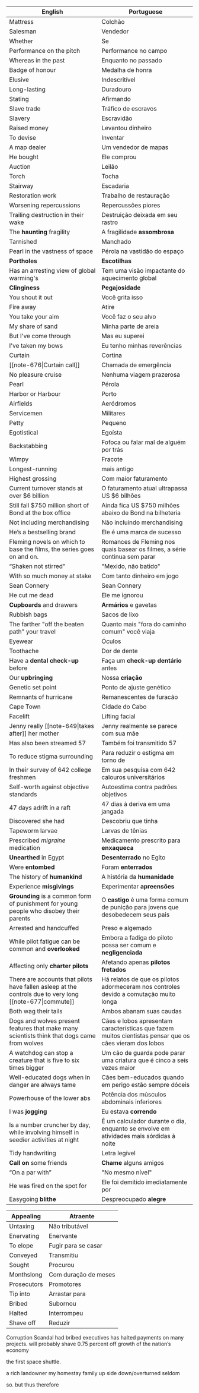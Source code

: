

| English                                                                                                  | Portuguese                                                                                              |
| -------------------------------------------------------------------------------------------------------- | ------------------------------------------------------------------------------------------------------- |
| Mattress                                                                                                 | Colchão                                                                                                 |
| Salesman                                                                                                 | Vendedor                                                                                                |
| Whether                                                                                                  | Se                                                                                                      |
| Performance on the pitch                                                                                 | Performance no campo                                                                                    |
| Whereas in the past                                                                                      | Enquanto no passado                                                                                     |
| Badge of honour                                                                                          | Medalha de honra                                                                                        |
| Elusive                                                                                                  | Indescritível                                                                                           |
| Long-lasting                                                                                             | Duradouro                                                                                               |
| Stating                                                                                                  | Afirmando                                                                                               |
| Slave trade                                                                                              | Tráfico de escravos                                                                                     |
| Slavery                                                                                                  | Escravidão                                                                                              |
| Raised money                                                                                             | Levantou dinheiro                                                                                       |
| To devise                                                                                                | Inventar                                                                                                |
| A map dealer                                                                                             | Um vendedor de mapas                                                                                    |
| He bought                                                                                                | Ele comprou                                                                                             |
| Auction                                                                                                  | Leilão                                                                                                  |
| Torch                                                                                                    | Tocha                                                                                                   |
| Stairway                                                                                                 | Escadaria                                                                                               |
| Restoration work                                                                                         | Trabalho de restauração                                                                                 |
| Worsening repercussions                                                                                  | Repercussões piores                                                                                     |
| Trailing destruction in their wake                                                                       | Destruição deixada em seu rastro                                                                        |
| The **haunting** fragility                                                                               | A fragilidade **assombrosa**                                                                            |
| Tarnished                                                                                                | Manchado                                                                                                |
| Pearl in the vastness of space                                                                           | Pérola na vastidão do espaço                                                                            |
| **Portholes**                                                                                            | **Escotilhas**                                                                                          |
| Has an arresting view of global warming's                                                                | Tem uma visão impactante do aquecimento global                                                          |
| **Clinginess**                                                                                           | **Pegajosidade**                                                                                        |
| You shout it out                                                                                         | Você grita isso                                                                                         |
| Fire away                                                                                                | Atire                                                                                                   |
| You take your aim                                                                                        | Você faz o seu alvo                                                                                     |
| My share of sand                                                                                         | Minha parte de areia                                                                                    |
| But I've come through                                                                                    | Mas eu superei                                                                                          |
| I've taken my bows                                                                                       | Eu tenho minhas reverências                                                                             |
| Curtain                                                                                                  | Cortina                                                                                                 |
| [[note-676\|Curtain call]]                                                                               | Chamada de emergência                                                                                   |
| No pleasure cruise                                                                                       | Nenhuma viagem prazerosa                                                                                |
| Pearl                                                                                                    | Pérola                                                                                                  |
| Harbor or Harbour                                                                                        | Porto                                                                                                   |
| Airfields                                                                                                | Aeródromos                                                                                              |
| Servicemen                                                                                               | Militares                                                                                               |
| Petty                                                                                                    | Pequeno                                                                                                 |
| Egotistical                                                                                              | Egoísta                                                                                                 |
| Backstabbing                                                                                             | Fofoca ou falar mal de alguém por trás                                                                  |
| Wimpy                                                                                                    | Fracote                                                                                                 |
| Longest-running                                                                                          | mais antigo                                                                                             |
| Highest grossing                                                                                         | Com maior faturamento                                                                                   |
| Current turnover stands at over $6 billion                                                               | O faturamento atual ultrapassa US $6 bilhões                                                            |
| Still fall $750 million short of Bond at the box office                                                  | Ainda fica US $750 milhões abaixo de Bond na bilheteria                                                 |
| Not including merchandising                                                                              | Não incluindo merchandising                                                                             |
| He’s a bestselling brand                                                                                 | Ele é uma marca de sucesso                                                                              |
| Fleming novels on which to base the films, the series goes on and on.                                    | Romances de Fleming nos quais basear os filmes, a série continua sem parar                              |
| “Shaken not stirred”                                                                                     | "Mexido, não batido"                                                                                    |
| With so much money at stake                                                                              | Com tanto dinheiro em jogo                                                                              |
| Sean Connery                                                                                             | Sean Connery                                                                                            |
| He cut me dead                                                                                           | Ele me ignorou                                                                                          |
| **Cupboards** and drawers                                                                                | **Armários** e gavetas                                                                                  |
| Rubbish bags                                                                                             | Sacos de lixo                                                                                           |
| The farther "off the beaten path" your travel                                                            | Quanto mais "fora do caminho comum" você viaja                                                          |
| Eyewear                                                                                                  | Óculos                                                                                                  |
| Toothache                                                                                                | Dor de dente                                                                                            |
| Have a **dental check-up** before                                                                        | Faça um **check-up dentário** antes                                                                     |
| Our **upbringing**                                                                                       | Nossa **criação**                                                                                       |
| Genetic set point                                                                                        | Ponto de ajuste genético                                                                                |
| Remnants of hurricane                                                                                    | Remanescentes de furacão                                                                                |
| Cape Town                                                                                                | Cidade do Cabo                                                                                          |
| Facelift                                                                                                 | Lifting facial                                                                                          |
| Jenny really [[note-649\|takes after]] her mother                                                        | Jenny realmente se parece com sua mãe                                                                   |
| Has also been streamed 57                                                                                | Também foi transmitido 57                                                                               |
| To reduce stigma surrounding                                                                             | Para reduzir o estigma em torno de                                                                      |
| In their survey of 642 college freshmen                                                                  | Em sua pesquisa com 642 calouros universitários                                                         |
| Self-worth against objective standards                                                                   | Autoestima contra padrões objetivos                                                                     |
| 47 days adrift in a raft                                                                                 | 47 dias à deriva em uma jangada                                                                         |
| Discovered she had                                                                                       | Descobriu que tinha                                                                                     |
| Tapeworm larvae                                                                                          | Larvas de tênias                                                                                        |
| Prescribed *migraine* medication                                                                         | Medicamento prescrito para **enxaqueca**                                                                |
| **Unearthed** in Egypt                                                                                   | **Desenterrado** no Egito                                                                               |
| Were **entombed**                                                                                        | Foram **enterrados**                                                                                    |
| The history of **humankind**                                                                             | A história da **humanidade**                                                                            |
| Experience **misgivings**                                                                                | Experimentar **apreensões**                                                                             |
| **Grounding** is a common form of punishment for young people who disobey their parents                  | O **castigo** é uma forma comum de punição para jovens que desobedecem seus pais                        |
| Arrested and handcuffed                                                                                  | Preso e algemado                                                                                        |
| While pilot fatigue can be common and **overlooked**                                                     | Embora a fadiga do piloto possa ser comum e **negligenciada**                                           |
| Affecting only **charter pilots**                                                                        | Afetando apenas **pilotos fretados**                                                                    |
| There are accounts that pilots have fallen asleep at the controls due to very long [[note-677\|commute]] | Há relatos de que os pilotos adormeceram nos controles devido a comutação muito longa                   |
| Both wag their tails                                                                                     | Ambos abanam suas caudas                                                                                |
| Dogs and wolves present features that make many scientists think that dogs came from wolves              | Cães e lobos apresentam características que fazem muitos cientistas pensar que os cães vieram dos lobos |
| A watchdog can stop a creature that is five to six times bigger                                          | Um cão de guarda pode parar uma criatura que é cinco a seis vezes maior                                 |
| Well-educated dogs when in danger are always tame                                                        | Cães bem-educados quando em perigo estão sempre dóceis                                                  |
| Powerhouse of the lower abs                                                                              | Potência dos músculos abdominais inferiores                                                             |
| I was **jogging**                                                                                        | Eu estava **correndo**                                                                                  |
| Is a number cruncher by day, while involving himself in seedier activities at night                      | É um calculador durante o dia, enquanto se envolve em atividades mais sórdidas à noite                  |
| Tidy handwriting                                                                                         | Letra legível                                                                                           |
| **Call on** some friends                                                                                 | **Chame** alguns amigos                                                                                 |
| “On a par with”                                                                                          | "No mesmo nível"                                                                                        |
| He was fired on the spot for                                                                             | Ele foi demitido imediatamente por                                                                      |
| Easygoing **blithe**                                                                                     | Despreocupado **alegre**                                                                                |

| Appealing   | Atraente             |
| ----------- | -------------------- |
| Untaxing    | Não tributável       |
| Enervating  | Enervante            |
| To elope    | Fugir para se casar  |
| Conveyed    | Transmitiu           |
| Sought      | Procurou             |
| Monthslong  | Com duração de meses |
| Prosecutors | Promotores           |
| Tip into    | Arrastar para        |
| Bribed      | Subornou             |
| Halted      | Interrompeu          |
| Shave off   | Reduzir              |

Corruption Scandal
had bribed executives
has halted payments on many projects.
will probably shave 0.75 percent off growth of the nation’s economy

the first space shuttle.

a rich landowner
my homestay family
up side down/overturned
seldom

so.
but
thus
therefore


